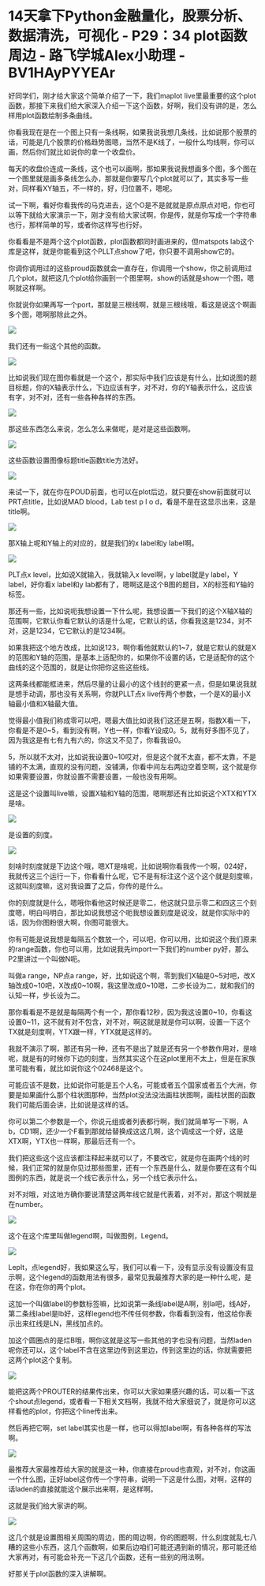 # 14天拿下Python金融量化，股票分析、数据清洗，可视化 - P29：34 plot函数周边 - 路飞学城Alex小助理 - BV1HAyPYYEAr

好同学们，刚才给大家这个简单介绍了一下，我们maplot live里最重要的这个plot函数，那接下来我们给大家深入介绍一下这个函数，好啊，我们没有讲的是，怎么样用plot函数绘制多条曲线。

你看我现在是在一个图上只有一条线啊，如果我说我想几条线，比如说那个股票的话，可能是几个股票的价格趋势图嗯，当然不是K线了，一般什么均线啊，你可以画，然后你们就比如说你的拿一个收盘价。

每天的收盘价连成一条线，这个也可以画啊，那如果我说我想画多个图，多个图在一个图里就是画多条线怎么办，那就是你要写几个plot就可以了，其实多写一些对，同样看XY轴五，不一样的，好，归位置不，嗯呢。

试一下啊，看好你看我传的马克进去，这个O是不是就就是原点原点对吧，你也可以等下就给大家演示一下，刚才没有给大家试啊，你是传，就是你写成一个字符串也行，那样简单的写，或者你这样写也行好。

你看看是不是两个这个plot函数，plot函数都同时画进来的，但matspots lab这个库是这样，就是你能看到这个PLLT点show了吧，你只要不调用show它的。

你调你调用过的这些proud函数就会一直存在，你调用一个show，你之前调用过几个plot，就把这几个plot给你画到一个图里啊，show的话就是show一个图，嗯啊就这样啊。

你就说你如果再写一个port，那就是三根线啊，就是三根线哦，看这是说这个啊画多个图，嗯啊那除此之外。

![](img/c8b11d5fb8988bf668e87c045c2f89da_1.png)

我们还有一些这个其他的函数。

![](img/c8b11d5fb8988bf668e87c045c2f89da_3.png)

比如说我们现在图你看就是一个这个，那实际中我们应该是有什么，比如说图的题目标题，你的X轴表示什么，下边应该有字，对不对，你的Y轴表示什么，这应该有字，对不对，还有一些各种各样的东西。



![](img/c8b11d5fb8988bf668e87c045c2f89da_5.png)

那这些东西怎么来说，怎么怎么来做呢，是对是这些函数啊。

![](img/c8b11d5fb8988bf668e87c045c2f89da_7.png)

这些函数设置图像标题title函数title方法好。

![](img/c8b11d5fb8988bf668e87c045c2f89da_9.png)

来试一下，就在你在POUD前面，也可以在plot后边，就只要在show前面就可以PRT点title，比如说MAD blood，Lab test p l o d，看是不是在这显示出来，这是title啊。



![](img/c8b11d5fb8988bf668e87c045c2f89da_11.png)

那X轴上呢和Y轴上的对应的，就是我们的x label和y label啊。

![](img/c8b11d5fb8988bf668e87c045c2f89da_13.png)

PLT点x level，比如说X就输入，我就输入x level啊，y label就是y label，Y label，好你看x label和y lab都有了，嗯啊这是这个B图的题目，X的标签和Y轴的标签。

那还有一些，比如说呃我想设置一下什么呢，我想设置一下我们的这个X轴X轴的范围啊，它默认你看它默认的话是什么呢，它默认的话，你看我这是1234，对不对，这是1234，它它默认的是1234啊。

如果我把这个地方改成，比如说123，啊你看他就默认的1~7，就是它默认的就是X的范围和Y轴的范围，是基本上适配你的，如果你不设置的话，它是适配你的这个曲线的这个范围的，就是让你把你这些这些线。

这两条线都能框进来，然后尽量的让最小的这个线封的更紧一点，但是如果说我就是想手动调，那也没有关系啊，你就PLLT点x live传两个参数，一个是X的最小X轴最小值和X轴最大值。

觉得最小值我们称成零可以吧，嗯最大值比如说我们这还是五啊，指数X看一下，你看是不是0~5，看到没有啊，Y也一样，你看Y设成0。5，就有好多图不见了，因为我这是有七有九有六的，你这又不见了，你看我设0。

5，所以就不太对，比如说我设置0~10哎对，但是这个就不太直，都不太靠，不是铺的不太满，直观的没有问题，没铺满，你看中间左右两边空着空啊，这个就是你如果需要设置，你就设置不需要设置，一般也没有用啊。

这是这个设置叫live嘛，设置X轴和Y轴的范围，嗯啊那还有比如说这个XTX和YTX是啥。

![](img/c8b11d5fb8988bf668e87c045c2f89da_15.png)

是设置的刻度。

![](img/c8b11d5fb8988bf668e87c045c2f89da_17.png)

刻啥时刻度就是下边这个哦，嗯XT是啥呢，比如说啊你看我传一个啊，024好，我就传这三个运行一下，你看看什么呢，它不是有标注这个这个这个就是刻度嘛，这就叫刻度嘛，这对我设置了之后，你传的是什么。

你的刻度就是什么，嗯哦你看他这时候还是零二，他这就只显示零二和四这三个刻度嗯，明白吗明白，那比如说我想这个呃我想设置刻度是说没，就是你实际中的话，因为你图粉很大啊，你图可能很大。

你有可能是说我想是每隔五个数放一个，可以吧，你可以用，比如说这个我们原来的range函数，你也可以用，比如说我先import一下我们的number py好，那么P2里讲过一个叫做N呃。

叫做a range，NP点a range，好，比如说这个啊，零到我们X轴是0~5对吧，改X轴改成0~10吧，X改成0~10啊，我这里改成0~10嗯，二步长设为二，就和我们的认知一样，步长设为二。

那你看看是不是就是每隔两个有一个，那你看12秒，因为我这设置0~10，你看这设置0~11，这不就有对不包含，对不对，啊这就是就是你可以啊，设置一下这个TX就是刻度啊，YTX跟一样，YTX就是这样的。

我就不演示了啊，那还有另一种，还有不是出了就是还有另一个参数作用对，是啥呢，就是有的时候你下边的刻度，当然其实这个在这plot里用不太上，但是在家族里可能有看，就比如说你这个02468是这个。

可能应该不是数，比如说你可能是五个人名，可能或者五个国家或者五个大洲，你要是如果画什么那个柱状图那种，当然plot没法没法画柱状图啊，画柱状图的函数我们可能后面会讲，比如说是这样的话。

你可以第二个参数是一个，你说元组或者列表都行啊，我们就简单写一下啊，A b，CD1啊，还少一个F看到那就给替换成这这几啊，这个调成这一个好，这是XTX啊，YTX也一样啊，那最后还有一个。

我们把这些这个这应该都注释起来就可以了，不要改它，就是你在画两个线的时候，我们正常的就是你见过那些图里，还有一个东西是什么，就是你要在这有个叫图例的东西，就是说一个线它表示什么，另一个线它表示什么。

对不对哦，对这地方确你要说清楚这两年线它就是代表着，对不对，那这个啊就是在number。

![](img/c8b11d5fb8988bf668e87c045c2f89da_19.png)

这个在这个库里叫做legend啊，叫做图例，Legend。

![](img/c8b11d5fb8988bf668e87c045c2f89da_21.png)

Leplt，点legend好，我如果这么写，我们可以看一下，没有显示没有设置没有显示啊，这个legend的函数用法有很多，最常见我最推荐大家的是一种什么呢，是在这，你在你的两个plot。

这加一个叫做label的参数标签嘛，比如说第一条线label是A啊，别la吧，线A好，第二条线label是lb好，这样legend也不传任何参数，你看看到没有，他这给你表示出来红线是LN，黑线加点的。

加这个圆圈点的是烂B哦，啊你这就是这写一些其他的字也没有问题，当然laden呢你还可以，这个label不含在这里边传到这里边，传到这里边的话，你就需要把这两个plot这个复制。



![](img/c8b11d5fb8988bf668e87c045c2f89da_23.png)

能把这两个PROUTER的结果传出来，你可以大家如果感兴趣的话，可以看一下这个shout点legend，或者看一下相关文档啊，我就不给大家细说了，就是你可以这样看他的plot，你把这个line传出来。

然后再把它啊，set label其实也是一样，也可以得加label啊，有各种各样的写法啊。

![](img/c8b11d5fb8988bf668e87c045c2f89da_25.png)

最推荐大家最推荐给大家的就是这一种，你直接在proud也直观，对不对，你这画一个什么图，正好label这你传一个字符串，说明一下这是什么图，对啊，这样的话laden的直接就能这个展示出来啊，是这样啊。

这就是我们给大家讲的啊。

![](img/c8b11d5fb8988bf668e87c045c2f89da_27.png)

这几个就是设置图相关周围的周边，图的周边啊，你的图题啊，什么刻度就乱七八糟的这些小东西，这几个函数啊，如果后边咱们可能还遇到新的情况，那可能还给大家再对，有可能会补充一下这几个函数，还有一些别的用法啊。

好那关于plot函数的深入讲解啊。